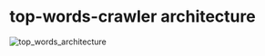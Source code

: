 # top-words-crawler architecture

![top_words_architecture](https://github.com/yvnb/top-words-crawler/assets/18187490/4f332ad3-f368-49dd-90b4-1dc66075f5c4)

